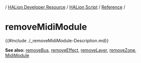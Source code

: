 / [HALion Developer Resource](../../HALion-Developer-Resource.md) / [HALion Script](./HALion-Script.md) / [Reference](./Reference.md) /

# removeMidiModule

{{#include ./_removeMidiModule-Description.md}}

**See also:** [removeBus](./removeBus.md), [removeEffect](./removeEffect.md), [removeLayer](./removeLayer.md), [removeZone](./removeZone.md), [MidiModule](./MidiModule.md)